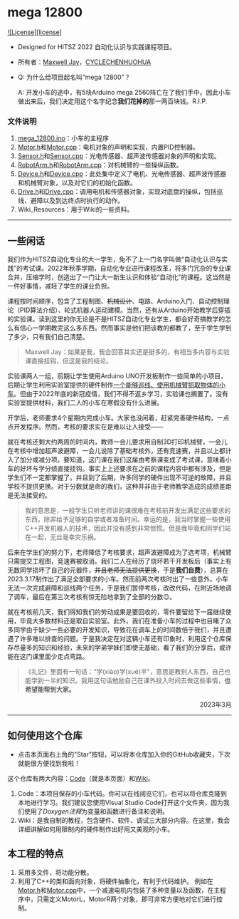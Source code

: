 # mega 12800
[![License][license]](COPYING)

- Designed for HITSZ 2022 自动化认识与实践课程项目。
- 所有者：[Maxwell Jay](https://github.com/MaxwellJay256 "github.com/MaxwellJay256")，[CYCLECHENHUOHUA](https://github.com/CYCLECHENHUOHUA "github.com/CYCLECHENHUOHUA")
- Q: 为什么给项目起名叫“mega 12800”？

  A: 开发小车的途中，有5块Arduino mega 2560阵亡在了我们手中。因此小车做出来后，我们决定用这个名字纪念**我们花掉的**那一两百块钱。R.I.P.
### 文件说明
1. [mega_12800.ino](mega_12800.ino)：小车的主程序
2. [Motor.h](Motor.h)和[Motor.cpp](Motor.cpp)：电机对象的声明和实现，内置PID控制器。
3. [Sensor.h](Sensor.h)和[Sensor.cpp](Sensor.cpp)：光电传感器、超声波传感器对象的声明和实现。
4. [RobotArm.h](RobotArm.h)和[RobotArm.cpp](RobotArm.cpp)：对机械臂的一些操纵函数。
5. [Device.h](Device.h)和[Device.cpp](Device.cpp)：此处集中定义了电机、光电传感器、超声波传感器和机械臂对象，以及对它们的初始化函数。
6. [Drive.h](Drive.h)和[Drive.cpp](Drive.cpp)：调用电机和传感器对象，实现对底盘的操纵，包括巡线、避障以及到达终点时执行的动作。
7. Wiki_Resources：用于Wiki的一些资料。
---
## 一些闲话
我们作为HITSZ自动化专业的大一学生，免不了上一门名字叫做“自动化认识与实践”的考试课。2022年秋季学期，自动化专业进行课程改革，将多门冗杂的专业课合并，压缩学时，创造出了一门让大一新生认识和体验“自动化”的课程。这当然是一件好事情，减轻了学生的课业负担。

课程按时间顺序，包含了工程制图、~~机械设计~~、电路、Arduino入门、自动控制理论（PID算法介绍）、轮式机器人运动建模。当然，还有从Arduino开始教学后穿插的实验课。读到这里的你无论是不是HITSZ自动化专业学生，都会好奇搞教学的怎么有信心一学期教完这么多东西。然而事实是他们把该教的都教了，至于学生学到了多少，只有我们自己清楚。
>Maxwell Jay：如果是我，我会回答其实还是挺多的，有相当多内容与实验课直接挂钩，但这是我的结论。

实验课两人一组，前期让学生使用Arduino UNO开发板制作一些简单的小项目，后期让学生利用实验室提供的硬件制作<u>一个能够巡线、使用机械臂抓取物体的小车</u>。但由于2022年底的新冠疫情，我们不得不返乡学习，实验课也搁置了。没有实验室提供材料，我们二人的小车在寒假没有什么进展。

开学后，老师要求4个星期内完成小车。大家也没闲着，赶紧完善硬件结构，一点点开发程序。然而，考核的要求实在是难以让人接受——

就在考核还剩大约两周的时间内，教师一会儿要求用自制3D打印机械臂，一会儿在考核中增加超声波避障，一会儿说除了基础考核外，还有竞速赛，并且以上都计入了加分或减分项。要知道，这门课在我们这届由考察课变成了考试课，意味着小车的好坏与学分绩直接挂钩。事实上上述要求在之前的课程内容中都有涉及，但是学生们不一定都掌握了。并且到了后期，许多同学的硬件出现不可逆的故障，并且学校不提供更换。对于分数就是命的我们，这种并非由于老师教学造成的成绩差距是无法接受的。
>我的意思是，一般学生只听老师讲的课很难在考核前开发出满足这些要求的东西，除非给予足够的自学或者准备时间。幸运的是，我当时掌握一些使用C++开发机器人的技术，因此并没有感到非常惊慌。但是我毕竟和同学们站在一起，无丝毫幸灾乐祸。

后来在学生们的努力下，老师降低了考核要求，超声波避障成为了选考项，机械臂只需提交工程图，竞速赛被取消。我们二人在经历了烧坏若干开发板后（事实上有无数同学损坏了自己的元器件，~~并且老师无法提供更换~~，于是**我们自费**），总算在2023.3.17制作出了满足全部要求的小车。然而前两次考核时出了一些意外，小车无法一次完成避障和巡线两个任务，于是我们暂停考核，改改代码，在附近场地调了调车，最后在第三次考核有惊无险地拿到了全部的分数:wink:。

就在考核前几天，我们得知我们的劳动成果是要回收的，零件要留给下一届继续使用，毕竟大多数材料还是取自实验室。此外，我们在准备小车的过程中也目睹了众多同学由于缺少一些必要的开发知识，导致花在调车上的时间数倍于我们，并且遭遇了许多难以排查的问题。于是我决定在对这辆小车还有印象时，利用这个仓库保存尽量多的知识和经验，未来的学弟学妹们即使无基础，看了我们的分享后，或许能在这门课里面少走点弯路。

>《礼记》里面有一句话：“学(xiào)学(xué)半”，意思是教别人东西，自己也能学到一半的知识。我用这句话勉励自己在课外投入时间去做这些事情，**也希望能帮到大家。**

<p align="right">2023年3月</p>

---
## 如何使用这个仓库
- 点击本页面右上角的"Star"按钮，可以将本仓库加入你的GitHub收藏夹，下次就能很方便找到我啦！

这个仓库有两大内容：[Code](https://github.com/MaxwellJay256/mega_12800)（就是本页面）和[Wiki](https://github.com/MaxwellJay256/mega_12800/wiki)。

1. Code：本项目保存的小车代码。你可以在线阅览它们，也可以将仓库克隆到本地进行学习。我们建议您使用Visual Studio Code打开这个文件夹，因为我们使用了*Doxygen注释*为变量和函数进行备注和说明。
2. Wiki：是我自制的教程，包含硬件、软件、调试三大部分内容。在这里，我会详细讲解如何用限制内的硬件制作出好用又美观的小车。

## 本工程的特点
1. 采用多文件，将功能分散。
2. 利用了C++的类和面向对象，将硬件抽象化，有利于代码维护。
例如在[Motor.h](Motor.h)和[Motor.cpp](Motor.cpp)中，一个减速电机内包装了多种变量以及函数，在主程序中，只需定义MotorL，MotorR两个对象，即可非常方便地对它们进行控制。